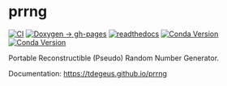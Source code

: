 # prrng

[![CI](https://github.com/tdegeus/prrng/workflows/CI/badge.svg)](https://github.com/tdegeus/prrng/actions)
[![Doxygen -> gh-pages](https://github.com/tdegeus/prrng/workflows/gh-pages/badge.svg)](https://tdegeus.github.io/prrng)
[![readthedocs](https://readthedocs.org/projects/prrng/badge/?version=latest)](https://readthedocs.org/projects/prrng/badge/?version=latest)
[![Conda Version](https://img.shields.io/conda/vn/conda-forge/prrng.svg)](https://anaconda.org/conda-forge/prrng)
[![Conda Version](https://img.shields.io/conda/vn/conda-forge/python-prrng.svg)](https://anaconda.org/conda-forge/python-prrng)

Portable Reconstructible (Pseudo) Random Number Generator.

Documentation: https://tdegeus.github.io/prrng


